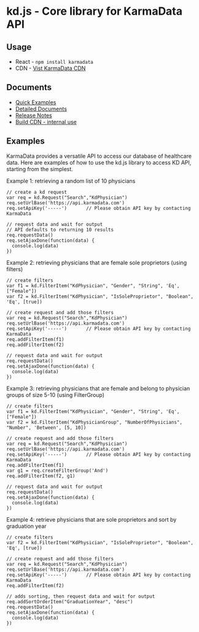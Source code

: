# kd.js - Core library for KarmaData API


## Usage
* React - `npm install karmadata`
* CDN - [Vist KarmaData CDN](https://github.com/karmadata/kd-public-docs/blob/master/kdjs/3.1/CDN.md)


## Documents
* [Quick Examples](#examples)
* [Detailed Documents](api/README.md)
* [Release Notes](releasenotes.md)
* [Build CDN - internal use](build.md)


## Examples
KarmaData provides a versatile API to access our database of healthcare data. Here are examples of how to use the kd.js library to access KD API, starting from the simplest.

Example 1: retrieving a random list of 10 physicians
  
    // create a kd request
    var req = kd.Request("Search","KdPhysician")
    req.setUrlBase('https://api.karmadata.com')
    req.setApiKey('-----')       // Please obtain API key by contacting KarmaData
    
    // request data and wait for output
    // API defaults to returning 10 results
    req.requestData()
    req.setAjaxDone(function(data) {
      console.log(data)
    })

Example 2: retrieving physicians that are female sole proprietors (using filters)

    // create filters
    var f1 = kd.FilterItem("KdPhysician", "Gender", "String", 'Eq', ["Female"])
    var f2 = kd.FilterItem("KdPhysician", "IsSoleProprietor", "Boolean", 'Eq', [true])
  
    // create request and add those filters
    var req = kd.Request("Search","KdPhysician")
    req.setUrlBase('https://api.karmadata.com')
    req.setApiKey('-----')       // Please obtain API key by contacting KarmaData
    req.addFilterItem(f1)
    req.addFilterItem(f2)
    
    // request data and wait for output
    req.requestData()
    req.setAjaxDone(function(data) {
      console.log(data)
    })
    
Example 3: retrieving physicians that are female and belong to physician groups of size 5-10 (using FilterGroup)

    // create filters
    var f1 = kd.FilterItem("KdPhysician", "Gender", "String", 'Eq', ["Female"])
    var f2 = kd.FilterItem("KdPhysicianGroup", "NumberOfPhysicians", "Number", 'Between', [5, 10])
  
    // create request and add those filters
    var req = kd.Request("Search","KdPhysician")
    req.setUrlBase('https://api.karmadata.com')
    req.setApiKey('-----')       // Please obtain API key by contacting KarmaData
    req.addFilterItem(f1)
    var g1 = req.createFilterGroup('And')
    req.addFilterItem(f2, g1)
    
    // request data and wait for output
    req.requestData()
    req.setAjaxDone(function(data) {
      console.log(data)
    })
    
Example 4: retrieve physicians that are sole proprietors and sort by graduation year

    // create filters
    var f2 = kd.FilterItem("KdPhysician", "IsSoleProprietor", "Boolean", 'Eq', [true])
  
    // create request and add those filters
    var req = kd.Request("Search","KdPhysician")
    req.setUrlBase('https://api.karmadata.com')
    req.setApiKey('-----')       // Please obtain API key by contacting KarmaData
    req.addFilterItem(f2)
    
    // adds sorting, then request data and wait for output
    req.addSortOrderItem("GraduationYear", "desc")
    req.requestData()
    req.setAjaxDone(function(data) {
      console.log(data)
    })
